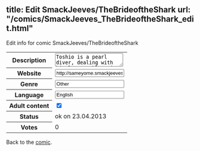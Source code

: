 title: Edit SmackJeeves/TheBrideoftheShark
url: "/comics/SmackJeeves_TheBrideoftheShark_edit.html"
---
Edit info for comic SmackJeeves/TheBrideoftheShark

<form name="comic" action="http://gaepostmail.appengine.com/comic" name="post">
<table class="comicinfo">
<tr>
<th>Description</th><td><textarea name="description">Toshio is a pearl diver, dealing with his love problems in Onjuku. 'Ehukai is a shark, instantly falling in love with the boy and claiming him his wife in front of his family...</textarea></td>
</tr>
<tr>
<th>Website</th><td><input type="text" name="url" value="http://sameyome.smackjeeves.com/comics/"/></td>
</tr>
<tr>
<th>Genre</th><td><input type="text" name="genre" value="Other"/></td>
</tr>
<tr>
<th>Language</th><td><input type="text" name="language" value="English"/></td>
</tr>
<tr>
<th>Adult content</th><td><input type="checkbox" name="adult" value="adult" checked="checked"/></td>
</tr>
<tr>
<th>Status</th><td>ok on 23.04.2013</td>
</tr>
<tr>
<th>Votes</th><td>0</div></td>
</tr>
</table>
</form>

Back to the [comic](/comics/SmackJeeves_TheBrideoftheShark.html).
